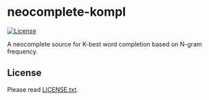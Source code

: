 # neocomplete-kompl

[![License](https://img.shields.io/badge/license-MIT-yellowgreen.svg?style=flat-square)][license]

[license]: LICENSE.txt

A neocomplete source for K-best word completion based on N-gram frequency.


## License

Please read [LICENSE.txt](LICENSE.txt).
